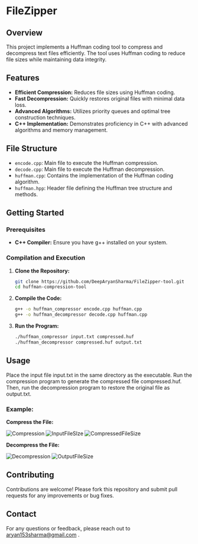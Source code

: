 # FileZipper

## Overview
This project implements a Huffman coding tool to compress and decompress text files efficiently. The tool uses Huffman coding to reduce file sizes while maintaining data integrity.

## Features
- **Efficient Compression:** Reduces file sizes using Huffman coding.
- **Fast Decompression:** Quickly restores original files with minimal data loss.
- **Advanced Algorithms:** Utilizes priority queues and optimal tree construction techniques.
- **C++ Implementation:** Demonstrates proficiency in C++ with advanced algorithms and memory management.

## File Structure
- `encode.cpp`: Main file to execute the Huffman compression.
- `decode.cpp`: Main file to execute the Huffman decompression.
- `huffman.cpp`: Contains the implementation of the Huffman coding algorithm.
- `huffman.hpp`: Header file defining the Huffman tree structure and methods.

## Getting Started

### Prerequisites
- **C++ Compiler:** Ensure you have g++ installed on your system.

### Compilation and Execution
1. **Clone the Repository:**
   ```sh
   git clone https://github.com/DeepAryanSharma/FileZipper-tool.git
   cd huffman-compression-tool
   
2. **Compile the Code:**
    ```sh
    g++ -o huffman_compressor encode.cpp huffman.cpp
    g++ -o huffman_decompressor decode.cpp huffman.cpp

3. **Run the Program:**
    ```sh
    ./huffman_compressor input.txt compressed.huf
    ./huffman_decompressor compressed.huf output.txt

## Usage
Place the input file input.txt in the same directory as the executable. Run the compression program to generate the compressed file compressed.huf. Then, run the decompression program to restore the original file as output.txt.
### Example:

**Compress the File:**

![Compression](https://github.com/DeepAryanSharma/FileZipper/blob/main/ImplementationScreenshots/compression.png)
![InputFileSIze](https://github.com/DeepAryanSharma/FileZipper/blob/main/ImplementationScreenshots/inputFileSize.png)
![CompressedFileSize](https://github.com/DeepAryanSharma/FileZipper/blob/main/ImplementationScreenshots/compressedFileSize.png)


**Decompress the File:**

![Decompression](https://github.com/DeepAryanSharma/FileZipper/blob/main/ImplementationScreenshots/decompression.png)
![OutputFileSize](https://github.com/DeepAryanSharma/FileZipper/blob/main/ImplementationScreenshots/outputFileSize.png)

## Contributing
Contributions are welcome! Please fork this repository and submit pull requests for any improvements or bug fixes.

## Contact
For any questions or feedback, please reach out to aryan153sharma@gmail.com .



   
